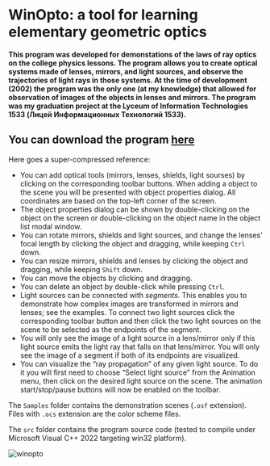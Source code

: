 # WinOpto: a tool for learning elementary geometric optics

**This program was developed for demonstations of the laws of ray optics on the college physics lessons. The program allows you to create optical systems made of lenses, mirrors, and light sources, and observe the trajectories of light rays in those systems. At the time of development (2002) the program was the only one (at my knowledge) that allowed for observation of images of the objects in lenses and mirrors. The program was my graduation project at the Lyceum of Information Technologies 1533 (Лицей Информационных Технологий 1533).**

## You can download the program [here](https://github.com/dainiak/winopto/releases/tag/release)

Here goes a super-compressed reference:
- You can add optical tools (mirrors, lenses, shields, light sourses) by clicking on the corresponding toolbar buttons. When adding a object to the scene you will be presented with object properties dialog. All coordinates are based on the top-left corner of the screen.
- The object properties dialog can be shown by double-clicking on the object on the screen or double-clicking on the object name in the object list modal window.
- You can rotate mirrors, shields and light sources, and change the lenses’ focal length by clicking the object and dragging, while keeping `Ctrl` down.
- You can resize mirrors, shields and lenses by clicking the object and dragging, while keeping `Shift` down.
- You can move the objects by clicking and dragging.
- You can delete an object by double-click while pressing `Ctrl`.
- Light sources can be connected with *segments*. This enables you to demonstrate how complex images are transformed in mirrors and lenses; see the examples. To connect two light sources click the corresponding toolbar button and then click the two light sources on the scene to be selected as the endpoints of the segment.
- You will only see the image of a light source in a lens/mirror only if this light source emits the light ray that falls on that lens/mirror. You will only see the image of a segment if both of its endpoints are visualized.
- You can visualize the “ray propagation” of any given light source. To do it you will first need to choose “Select light source” from the Animation menu, then click on the desired light source on the scene. The animation start/stop/pause buttons will now be enabled on the toolbar.


The `Samples` folder contains the demonstration scenes (`.osf` extension).
Files with `.ocs` extension are the color scheme files.

The `src` folder contains the program source code (tested to compile under Microsoft Visual C++ 2022 targeting win32 platform).

![winopto](https://user-images.githubusercontent.com/2994860/158594421-74d3be70-06c4-459c-8abe-5e235ec7c7b3.png)
